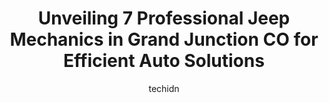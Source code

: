 ---
layout: ampstory
image: https://images.unsplash.com/photo-1504215680853-026ed2a45def?ixlib=rb-4.0.3&ixid=MnwxMjA3fDB8MHxwaG90by1wYWdlfHx8fGVufDB8fHx8&auto=format&fit=crop&w=640&h=853&q=80
author: techidn
featured: false
description: Discover the 7 best Jeep Mechanic in Grand Junction CO, USA and ensure your vehicle receives the highest quality of care. These trusted professionals are known for their skill, knowledge, an
title: Unveiling 7 Professional Jeep Mechanics in Grand Junction CO for Efficient Auto Solutions
cover:
   title: Unveiling 7 Professional Jeep Mechanics in Grand Junction CO for Efficient Auto Solutions
   subtitle: Rickpate
   background: https://images.unsplash.com/photo-1504215680853-026ed2a45def?ixlib=rb-4.0.3&ixid=MnwxMjA3fDB8MHxwaG90by1wYWdlfHx8fGVufDB8fHx8&auto=format&fit=crop&w=640&h=853&q=80

pages: 
 - layout: thirds
   top: <h1>#1 Barney Brothers Off-Road and Repair</h1>
   bottom: "<p>Absolutely the best shop in town. I brought them my truck after my dealer messed up several times doing something that should have been simple but refused to do the resea</p>"
   background: https://www.knot35.com/toplist/wp-content/uploads/2023/06/best-jeep-mechanic-1-in-grand-junction-co-1685834197.jpeg
   backgroundblur: true
 - layout: thirds
   top: <h1>#2 Firestone Complete Auto Care</h1>
   bottom: "<p>607 24 Rd, Grand Junction, CO 81505, United States</p>"
   background: https://www.knot35.com/toplist/wp-content/uploads/2023/06/best-jeep-mechanic-2-in-grand-junction-co-1685834198.jpeg
   cta:
      link: https://www.knot35.com/toplist/unveiling-7-professional-jeep-mechanics-in-grand-junction-co-for-efficient-auto-solutions/
      text: Unveiling 7 Professional Jeep Mechanics in Grand Junction CO for Efficient Auto Solutions
 - layout: thirds
   top: <h1>#3 Antonellis Advanced Automotive</h1>
   bottom: "<p>365 Bonny St, Grand Junction, CO 81501, United States</p>"
   background: https://www.knot35.com/toplist/wp-content/uploads/2023/06/best-jeep-mechanic-3-in-grand-junction-co-1685834198.jpeg
   cta:
      link: https://www.knot35.com/toplist/unveiling-7-professional-jeep-mechanics-in-grand-junction-co-for-efficient-auto-solutions/
      text: Unveiling 7 Professional Jeep Mechanics in Grand Junction CO for Efficient Auto Solutions
 - layout: thirds
   top: <h1>#4 Katz Automotive INC, Authorized GoodYear Dealer</h1>
   bottom: "<p>1359 Motor St, Grand Junction, CO 81505, United States</p>"
   background: https://images.unsplash.com/photo-1557672172-298e090bd0f1?ixlib=rb-4.0.3&ixid=MnwxMjA3fDB8MHxwaG90by1wYWdlfHx8fGVufDB8fHx8&auto=format&fit=crop&w=640&h=853&q=80
   cta:
      link: https://www.knot35.com/toplist/unveiling-7-professional-jeep-mechanics-in-grand-junction-co-for-efficient-auto-solutions/
      text: Unveiling 7 Professional Jeep Mechanics in Grand Junction CO for Efficient Auto Solutions
 - layout: thirds
   top: <h1>#5 Atlas Automotive</h1>
   bottom: "<p>1917 N 1st St, Grand Junction, CO 81504, United States</p>"
   background: https://images.unsplash.com/photo-1609083590460-7b8cc0ca65f8?ixlib=rb-4.0.3&ixid=MnwxMjA3fDB8MHxwaG90by1wYWdlfHx8fGVufDB8fHx8&auto=format&fit=crop&w=640&h=853&q=80
   cta:
      link: https://www.knot35.com/toplist/unveiling-7-professional-jeep-mechanics-in-grand-junction-co-for-efficient-auto-solutions/
      text: Unveiling 7 Professional Jeep Mechanics in Grand Junction CO for Efficient Auto Solutions
 - layout: thirds
   top: <h1>#6 ASAP Auto Repair</h1>
   bottom: "<p>803 Ute Ave, Grand Junction, CO 81501, United States</p>"
   background: https://images.unsplash.com/photo-1564951434112-64d74cc2a2d7?ixlib=rb-4.0.3&ixid=MnwxMjA3fDB8MHxwaG90by1wYWdlfHx8fGVufDB8fHx8&auto=format&fit=crop&w=640&h=853&q=80
   cta:
      link: https://www.knot35.com/toplist/unveiling-7-professional-jeep-mechanics-in-grand-junction-co-for-efficient-auto-solutions/
      text: Unveiling 7 Professional Jeep Mechanics in Grand Junction CO for Efficient Auto Solutions
 - layout: thirds
   top: <h1>#7 Simpson Brothers Garage</h1>
   bottom: "<p>2510 Weslo Ave, Grand Junction, CO 81505, United States</p>"
   background: https://images.unsplash.com/photo-1614648718611-0635f29016cb?ixlib=rb-4.0.3&ixid=MnwxMjA3fDB8MHxwaG90by1wYWdlfHx8fGVufDB8fHx8&auto=format&fit=crop&w=640&h=853&q=80
   cta:
      link: https://www.knot35.com/toplist/unveiling-7-professional-jeep-mechanics-in-grand-junction-co-for-efficient-auto-solutions/
      text: Unveiling 7 Professional Jeep Mechanics in Grand Junction CO for Efficient Auto Solutions
 - layout: thirds
   middle: Continue reading...
   background: https://images.unsplash.com/photo-1484589065579-248aad0d8b13?ixlib=rb-4.0.3&ixid=MnwxMjA3fDB8MHxwaG90by1wYWdlfHx8fGVufDB8fHx8&auto=format&fit=crop&w=640&h=853&q=80
   cta:
      link: https://www.knot35.com/toplist/unveiling-7-professional-jeep-mechanics-in-grand-junction-co-for-efficient-auto-solutions/
      text: Unveiling 7 Professional Jeep Mechanics in Grand Junction CO for Efficient Auto Solutions
      
---